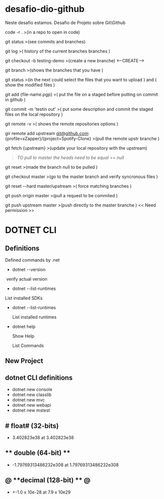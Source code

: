 # desafio-dio-github
Neste desafio estamos. Desafio de Projeto sobre Git\Github


code -r . >(in a repo to open in code)

git status >(see commits and branches)

git log >( history of the current branches branches )

git checkout -b testing-demo  >(create a new branche) <--CREATE-->

git branch  >(shows the branches that you have ) 

git status >(in the next could select the files that you want to upload ) and ( show the modified files )

git add {file-name.pgp} >( put the file on a staged before putting on commit in github )

git commit -m 'testin out' >( put some description and commit the staged files on the local repository )

git remote -v >( shows the remote repositories options )

gir remote add upstream git@github.com:{profile=xZapper}/{project=Spotify-Clone} >(pull the remote upstr branche )

git fetch {upstream} >(update your local repository with the upstream)

>*TO pull to master the heads need to be equal == null*

git reset >(made the branch null to be pulled )

git checkout master >(go to the master branch and verify syncronous files )

git reset --hard master/upstream >( force matching branches )

git push origin master >(pull a request to be commited )

git push upstream master >(push directly to the master branche ) << Need permission >>


# DOTNET CLI #

## Definitions ##

Defined commands by .net

-  dotnet --version

​		verify actual version

-  dotnet --list-runtimes

  List installed SDKs

- dotnet --list-runtimes

  List installed runtimes

- dotnet help

  Show Help

  List Commands

## New Project ##

## dotnet CLI definitions ##

- dotnet new console
- dotnet new classlib
- dotnet new mvc
- dotnet new webapi
- dotnet new mstest

## # float# (32-bits)

- 3.402823e38 at 3.402823e38

## ** double (64-bit) ** 

- -1.79769313486232e308 at 1.79769313486232e308

## @ **decimal (128-bit) ** @

- +-1.0 x 10e-28 at 7.9 x 10e29








